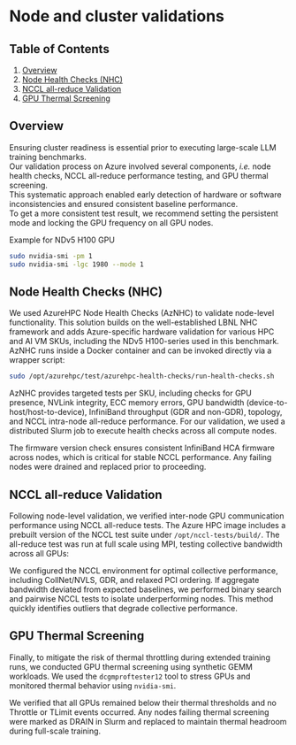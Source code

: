 # Node and cluster validations

## Table of Contents

1. [Overview](#overview)
2. [Node Health Checks (NHC)](#node-health-checks-nhc)
3. [NCCL all-reduce Validation](#nccl-all-reduce-validation)
4. [GPU Thermal Screening](#gpu-thermal-screening)

## Overview

Ensuring cluster readiness is essential prior to executing large-scale LLM training benchmarks.  
Our validation process on Azure involved several components, _i.e._ node health checks, NCCL all-reduce performance testing, and GPU thermal screening.  
This systematic approach enabled early detection of hardware or software inconsistencies and ensured consistent baseline performance.  
To get a more consistent test result, we recommend setting the persistent mode and locking the GPU frequency on all GPU nodes.

Example for NDv5 H100 GPU

```bash
sudo nvidia-smi -pm 1
sudo nvidia-smi -lgc 1980 --mode 1
```

## Node Health Checks (NHC)

We used AzureHPC Node Health Checks (AzNHC) to validate node-level functionality. This solution builds on the well-established LBNL NHC framework and adds Azure-specific hardware validation for various HPC and AI VM SKUs, including the NDv5 H100-series used in this benchmark. AzNHC runs inside a Docker container and can be invoked directly via a wrapper script:

```bash
sudo /opt/azurehpc/test/azurehpc-health-checks/run-health-checks.sh
```

AzNHC provides targeted tests per SKU, including checks for GPU presence, NVLink integrity, ECC memory errors, GPU bandwidth (device-to-host/host-to-device), InfiniBand throughput (GDR and non-GDR), topology, and NCCL intra-node all-reduce performance. For our validation, we used a distributed Slurm job to execute health checks across all compute nodes.

The firmware version check ensures consistent InfiniBand HCA firmware across nodes, which is critical for stable NCCL performance. Any failing nodes were drained and replaced prior to proceeding.

## NCCL all-reduce Validation

Following node-level validation, we verified inter-node GPU communication performance using NCCL all-reduce tests. The Azure HPC image includes a prebuilt version of the NCCL test suite under `/opt/nccl-tests/build/`. The all-reduce test was run at full scale using MPI, testing collective bandwidth across all GPUs:

We configured the NCCL environment for optimal collective performance, including CollNet/NVLS, GDR, and relaxed PCI ordering. If aggregate bandwidth deviated from expected baselines, we performed binary search and pairwise NCCL tests to isolate underperforming nodes. This method quickly identifies outliers that degrade collective performance.

## GPU Thermal Screening

Finally, to mitigate the risk of thermal throttling during extended training runs, we conducted GPU thermal screening using synthetic GEMM workloads. We used the `dcgmproftester12` tool to stress GPUs and monitored thermal behavior using `nvidia-smi`.

We verified that all GPUs remained below their thermal thresholds and no Throttle or TLimit events occurred. Any nodes failing thermal screening were marked as DRAIN in Slurm and replaced to maintain thermal headroom during full-scale training.

